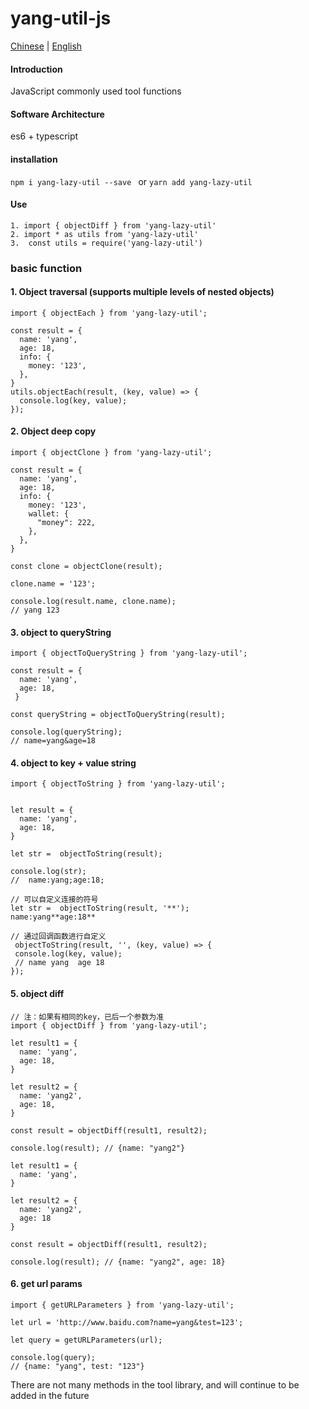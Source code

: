 # yang-util-js

[Chinese](./README.en.md) | [English](./README.md)

#### Introduction
JavaScript commonly used tool functions

#### Software Architecture
es6 + typescript


#### installation

`npm i yang-lazy-util --save ` or `yarn add yang-lazy-util`

#### Use
```
1. import { objectDiff } from 'yang-lazy-util'
2. import * as utils from 'yang-lazy-util'
3.  const utils = require('yang-lazy-util')
```

###  basic function

#### 1. Object traversal (supports multiple levels of nested objects)
```
import { objectEach } from 'yang-lazy-util';

const result = {
  name: 'yang',
  age: 18,
  info: {
    money: '123',
  },
}
utils.objectEach(result, (key, value) => {
  console.log(key, value);
});
```

#### 2. Object deep copy
```
import { objectClone } from 'yang-lazy-util';

const result = {
  name: 'yang',
  age: 18,
  info: {
    money: '123',
    wallet: {
      "money": 222,
    },
  },
}

const clone = objectClone(result);

clone.name = '123';

console.log(result.name, clone.name);
// yang 123
```

#### 3. object to queryString
```
import { objectToQueryString } from 'yang-lazy-util';

const result = {
  name: 'yang',
  age: 18,
 }

const queryString = objectToQueryString(result);

console.log(queryString);
// name=yang&age=18
```

#### 4. object to key + value string
```
import { objectToString } from 'yang-lazy-util';


let result = {
  name: 'yang',
  age: 18,
}

let str =  objectToString(result);

console.log(str);
//  name:yang;age:18;

// 可以自定义连接的符号
let str =  objectToString(result, '**');
name:yang**age:18**

// 通过回调函数进行自定义
 objectToString(result, '', (key, value) => {
 console.log(key, value);
 // name yang  age 18
});
```

####  5. object diff
```
// 注：如果有相同的key，已后一个参数为准
import { objectDiff } from 'yang-lazy-util';

let result1 = {
  name: 'yang',
  age: 18,
}

let result2 = {
  name: 'yang2',
  age: 18,
}

const result = objectDiff(result1, result2);

console.log(result); // {name: "yang2"}

let result1 = {
  name: 'yang',
}

let result2 = {
  name: 'yang2',
  age: 18
}

const result = objectDiff(result1, result2);

console.log(result); // {name: "yang2", age: 18}
```

####  6. get url params
```
import { getURLParameters } from 'yang-lazy-util';

let url = 'http://www.baidu.com?name=yang&test=123';

let query = getURLParameters(url);

console.log(query);
// {name: "yang", test: "123"}
```

 There are not many methods in the tool library, and will continue to be added in the future